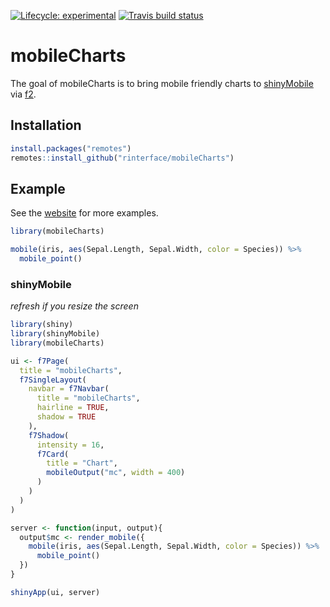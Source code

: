 <!-- badges: start -->
[![Lifecycle: experimental](https://img.shields.io/badge/lifecycle-experimental-orange.svg)](https://www.tidyverse.org/lifecycle/#experimental)
[![Travis build status](https://travis-ci.org/RinteRface/mobileCharts.svg?branch=master)](https://travis-ci.org/RinteRface/mobileCharts)
<!-- badges: end -->

# mobileCharts

The goal of mobileCharts is to bring mobile friendly charts to [shinyMobile](https://rinterface.github.io/shinyMobile/) via [f2](https://f2.antv.vision/en).

## Installation

``` r
install.packages("remotes")
remotes::install_github("rinterface/mobileCharts")
```

## Example

See the [website](https://mobilecharts.rinterface.com/) for more examples.

``` r
library(mobileCharts)

mobile(iris, aes(Sepal.Length, Sepal.Width, color = Species)) %>% 
  mobile_point()
```

### shinyMobile

_refresh if you resize the screen_

```r
library(shiny)
library(shinyMobile)
library(mobileCharts)

ui <- f7Page(
  title = "mobileCharts",
  f7SingleLayout(
    navbar = f7Navbar(
      title = "mobileCharts",
      hairline = TRUE,
      shadow = TRUE
    ),
    f7Shadow(
      intensity = 16,
      f7Card(
        title = "Chart",
        mobileOutput("mc", width = 400)
      )
    )
  )
)

server <- function(input, output){
  output$mc <- render_mobile({
    mobile(iris, aes(Sepal.Length, Sepal.Width, color = Species)) %>% 
      mobile_point()
  })
}

shinyApp(ui, server)
```
